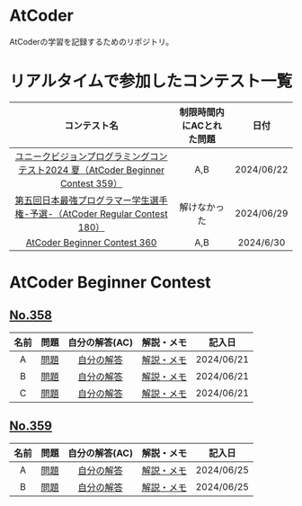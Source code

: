 # AtCoder
AtCoderの学習を記録するためのリポジトリ。

# リアルタイムで参加したコンテスト一覧
| コンテスト名 | 制限時間内にACとれた問題 | 日付 |
| :----: | :----: | :----: |
| [ユニークビジョンプログラミングコンテスト2024 夏（AtCoder Beginner Contest 359）](https://atcoder.jp/contests/abc359) | A,B | 2024/06/22 |
| [第五回日本最強プログラマー学生選手権-予選-（AtCoder Regular Contest 180）](https://atcoder.jp/contests/arc180) | 解けなかった | 2024/06/29 |
| [AtCoder Beginner Contest 360](https://atcoder.jp/contests/abc360) | A,B | 2024/6/30 |

# AtCoder Beginner Contest
## [No.358](https://atcoder.jp/contests/abc358)
<!-- | A | [問題]() | [自分の解答]() | [解説・メモ]() | 2024/00/00 | -->
| 名前 | 問題 | 自分の解答(AC) | 解説・メモ | 記入日 |
| :----: | :----: | :----: | :----: | :----: |
| A | [問題](https://atcoder.jp/contests/abc358/tasks/abc358_a) | [自分の解答](https://github.com/ishihara0507/AtCoder/blob/main/ABC_358/A) | [解説・メモ](https://github.com/ishihara0507/AtCoder/issues/1) | 2024/06/21 |
| B | [問題](https://atcoder.jp/contests/abc358/tasks/abc358_b) | [自分の解答](https://github.com/ishihara0507/AtCoder/blob/main/ABC_358/B) | [解説・メモ](https://github.com/ishihara0507/AtCoder/issues/2) | 2024/06/21 |
| C | [問題](https://atcoder.jp/contests/abc358/tasks/abc358_c) | [自分の解答](https://github.com/ishihara0507/AtCoder/blob/main/ABC_358/C) | [解説・メモ](https://github.com/ishihara0507/AtCoder/issues/3) | 2024/06/21 |

## [No.359](https://atcoder.jp/contests/abc359)
| 名前 | 問題 | 自分の解答(AC) | 解説・メモ | 記入日 |
| :----: | :----: | :----: | :----: | :----: |
| A | [問題](https://atcoder.jp/contests/abc359/tasks/abc359_a) | [自分の解答](https://github.com/ishihara0507/AtCoder/blob/main/ABC_359/A) | [解説・メモ](https://github.com/ishihara0507/AtCoder/issues/4) | 2024/06/25 |
| B | [問題](https://atcoder.jp/contests/abc359/tasks/abc359_b) | [自分の解答](https://github.com/ishihara0507/AtCoder/blob/main/ABC_359/B) | [解説・メモ](https://github.com/ishihara0507/AtCoder/issues/5) | 2024/06/25 |
